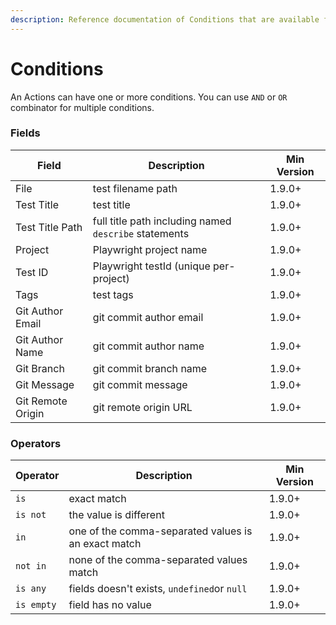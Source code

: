 ```yaml
---
description: Reference documentation of Conditions that are available for Currents Actions
---
```


# Conditions

An Actions can have one or more conditions. You can use `AND` or  `OR` combinator for multiple conditions.

### Fields

<table data-full-width="false"><thead><tr><th>Field</th><th>Description</th><th>Min Version</th></tr></thead><tbody><tr><td>File</td><td>test filename path</td><td>1.9.0+</td></tr><tr><td>Test Title</td><td>test title</td><td>1.9.0+</td></tr><tr><td>Test Title Path</td><td>full title path including named <code>describe</code> statements</td><td>1.9.0+</td></tr><tr><td>Project</td><td>Playwright project name</td><td>1.9.0+</td></tr><tr><td>Test ID</td><td>Playwright testId (unique per-project)</td><td>1.9.0+</td></tr><tr><td>Tags</td><td>test tags</td><td>1.9.0+</td></tr><tr><td>Git Author Email</td><td>git commit author email</td><td>1.9.0+</td></tr><tr><td>Git Author Name</td><td>git commit author name</td><td>1.9.0+</td></tr><tr><td>Git Branch</td><td>git commit branch name</td><td>1.9.0+</td></tr><tr><td>Git Message</td><td>git commit message</td><td>1.9.0+</td></tr><tr><td>Git Remote Origin</td><td>git remote origin URL</td><td>1.9.0+</td></tr></tbody></table>

### Operators

<table data-full-width="false"><thead><tr><th>Operator</th><th>Description</th><th>Min Version</th></tr></thead><tbody><tr><td><code>is</code></td><td>exact match</td><td>1.9.0+</td></tr><tr><td><code>is not</code></td><td>the value is different</td><td>1.9.0+</td></tr><tr><td><code>in</code></td><td>one of the comma-separated values is an exact match</td><td>1.9.0+</td></tr><tr><td><code>not in</code></td><td>none of the comma-separated values match</td><td>1.9.0+</td></tr><tr><td><code>is any</code></td><td>fields doesn't exists, <code>undefined</code>or <code>null</code></td><td>1.9.0+</td></tr><tr><td><code>is empty</code></td><td>field has no value</td><td>1.9.0+</td></tr></tbody></table>

